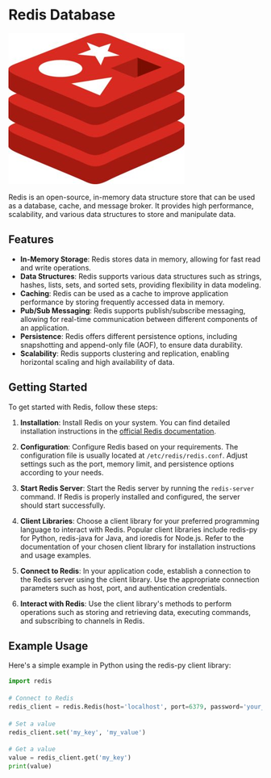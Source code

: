 # Redis Database

![Redis Logo](images/redisDB.jpg)

Redis is an open-source, in-memory data structure store that can be used as a database, cache, and message broker. It provides high performance, scalability, and various data structures to store and manipulate data.

## Features

- **In-Memory Storage**: Redis stores data in memory, allowing for fast read and write operations.
- **Data Structures**: Redis supports various data structures such as strings, hashes, lists, sets, and sorted sets, providing flexibility in data modeling.
- **Caching**: Redis can be used as a cache to improve application performance by storing frequently accessed data in memory.
- **Pub/Sub Messaging**: Redis supports publish/subscribe messaging, allowing for real-time communication between different components of an application.
- **Persistence**: Redis offers different persistence options, including snapshotting and append-only file (AOF), to ensure data durability.
- **Scalability**: Redis supports clustering and replication, enabling horizontal scaling and high availability of data.

## Getting Started

To get started with Redis, follow these steps:

1. **Installation**: Install Redis on your system. You can find detailed installation instructions in the [official Redis documentation](https://redis.io/download).

2. **Configuration**: Configure Redis based on your requirements. The configuration file is usually located at `/etc/redis/redis.conf`. Adjust settings such as the port, memory limit, and persistence options according to your needs.

3. **Start Redis Server**: Start the Redis server by running the `redis-server` command. If Redis is properly installed and configured, the server should start successfully.

4. **Client Libraries**: Choose a client library for your preferred programming language to interact with Redis. Popular client libraries include redis-py for Python, redis-java for Java, and ioredis for Node.js. Refer to the documentation of your chosen client library for installation instructions and usage examples.

5. **Connect to Redis**: In your application code, establish a connection to the Redis server using the client library. Use the appropriate connection parameters such as host, port, and authentication credentials.

6. **Interact with Redis**: Use the client library's methods to perform operations such as storing and retrieving data, executing commands, and subscribing to channels in Redis.

## Example Usage

Here's a simple example in Python using the redis-py client library:

```python
import redis

# Connect to Redis
redis_client = redis.Redis(host='localhost', port=6379, password='your_password')

# Set a value
redis_client.set('my_key', 'my_value')

# Get a value
value = redis_client.get('my_key')
print(value)

